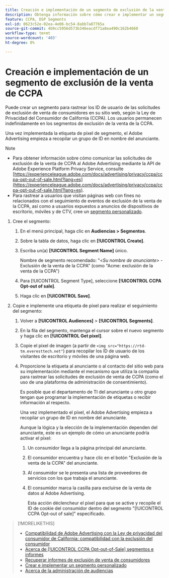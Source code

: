 ```yaml
---
title: Creación e implementación de un segmento de exclusión de la venta de CCPA
description: Obtenga información sobre cómo crear e implementar un segmento para rastrear los ID de usuario de solicitudes de exclusión de venta de consumidores.
feature: CCPA, DSP Segments
exl-id: 0623c52e-02ea-4e06-bc54-8abb7a87765a
source-git-commit: 4b9cc5956d573b346eacdf71a8ea490c162b4660
workflow-type: tm+mt
source-wordcount: '403'
ht-degree: 0%

---
```


# Creación e implementación de un segmento de exclusión de la venta de CCPA

Puede crear un segmento para rastrear los ID de usuario de las solicitudes de exclusión de venta de consumidores en su sitio web, según la Ley de Privacidad del Consumidor de California (CCPA). Los usuarios permanecen indefinidamente en los segmentos de exclusión de la venta de la CCPA.

Una vez implementada la etiqueta de píxel de segmento, el Adobe Advertising empieza a recopilar un grupo de ID en nombre del anunciante.

>[!NOTE]
>
>* Para obtener información sobre cómo comunicar las solicitudes de exclusión de la venta de CCPA al Adobe Advertising mediante la API de Adobe Experience Platform Privacy Service, consulte [https://experienceleague.adobe.com/docs/advertising/privacy/ccpa/ccpa-opt-out-of-sale.html?lang=es](https://experienceleague.adobe.com/docs/advertising/privacy/ccpa/ccpa-opt-out-of-sale.html?lang=es).
>* Para rastrear a usuarios que visitan páginas web con fines no relacionados con el seguimiento de eventos de exclusión de la venta de la CCPA, así como a usuarios expuestos a anuncios de dispositivos de escritorio, móviles y de CTV, cree un [segmento personalizado](/help/dsp/audiences/custom-segment-create.md).

1. Cree el segmento:

   1. En el menú principal, haga clic en **Audiencias > Segmentos**.

   1. Sobre la tabla de datos, haga clic en **[!UICONTROL Create]**.

   1. Escriba un(a) **[!UICONTROL Segment Name]** único.

      Nombre de segmento recomendado: &quot;&lt;*Su nombre de anunciante*> - Exclusión de la venta de la CCPA&quot; (como &quot;Acme: exclusión de la venta de la CCPA&quot;)

   1. Para [!UICONTROL Segment Type], seleccione **[!UICONTROL CCPA Opt-out of sale]**.

   1. Haga clic en **[!UICONTROL Save]**.

1. Copie e implemente una etiqueta de píxel para realizar el seguimiento del segmento:

   1. Volver a **[!UICONTROL Audiences]** > **[!UICONTROL Segments]**.

   1. En la fila del segmento, mantenga el cursor sobre el nuevo segmento y haga clic en **[!UICONTROL Get pixel]**.

   1. Copie el píxel de imagen (a partir de `<img src="https://rtd-tm.everesttech.net"`) para recopilar los ID de usuario de los visitantes de escritorio y móviles de una página web.

   1. Proporcione la etiqueta al anunciante o al contacto del sitio web para su implementación mediante el mecanismo que utiliza la compañía para rastrear las solicitudes de exclusión de venta de CCPA (como el uso de una plataforma de administración de consentimiento).

      Es posible que el departamento de TI del anunciante u otro grupo tengan que programar la implementación de etiquetas o recibir información al respecto.

      Una vez implementado el píxel, el Adobe Advertising empieza a recopilar un grupo de ID en nombre del anunciante.

      Aunque la lógica y la elección de la implementación dependen del anunciante, este es un ejemplo de cómo un anunciante podría activar el píxel:

      1. Un consumidor llega a la página principal del anunciante.
      1. El consumidor encuentra y hace clic en el botón &quot;Exclusión de la venta de la CCPA&quot; del anunciante.
      1. Al consumidor se le presenta una lista de proveedores de servicios con los que trabaja el anunciante.
      1. El consumidor marca la casilla para excluirse de la venta de datos al Adobe Advertising.

         Esta acción déclencheur el píxel para que se active y recopile el ID de cookie del consumidor dentro del segmento &quot;[!UICONTROL CCPA Opt-out of sale]&quot; especificado.

>[!MORELIKETHIS]
>
>* [Compatibilidad de Adobe Advertising con la Ley de privacidad del consumidor de California: compatibilidad con la exclusión del consumidor](/help/privacy/ccpa/ccpa-opt-out-of-sale.md)
>* [Acerca de [!UICONTROL CCPA Opt-out-of-Sale] segmentos e informes](ccpa-opt-out-about.md)
>* [Recuperar informes de exclusión de venta de consumidores](ccpa-opt-out-segment-report-retrieve.md)
>* [Crear e implementar un segmento personalizado](custom-segment-create.md)
>* [Acerca de la administración de audiencias](audience-about.md)
